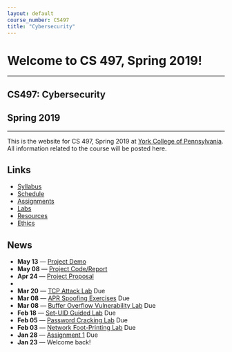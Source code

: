 ```yaml
---
layout: default
course_number: CS497
title: "Cybersecurity"
---
```


# Welcome to CS 497, Spring 2019!

--- --- --- --- --- --- --- --- --- --- --- --- --- --- --- --- --- --- --- --- --- --- --- ---

## CS497: Cybersecurity

## Spring 2019

--- --- --- --- --- --- --- --- --- --- --- --- --- --- --- --- --- --- --- --- --- --- --- ---

This is the website for CS 497, Spring 2019 at [York College of Pennsylvania](http://www.ycp.edu).
All information related to the course will be posted here.

## Links

* [Syllabus](syllabus.html)
* [Schedule](schedule.html)
* [Assignments](assign/index.html)
* [Labs](labs/index.html)
* [Resources](resources/index.html)
* [Ethics](ethics.html)

## News
* **May 13** &mdash; [Project Demo](assign/project.html)
* **May 08** &mdash; [Project Code/Report](assign/project.html)
* **Apr 24** &mdash; [Project Proposal](assign/project.html)
*
* **Mar 20** &mdash; [TCP Attack Lab](labs/lab05.html) Due
* **Mar 08** &mdash; [APR Spoofing Exercises](lectures/lecture05.html) Due
* **Mar 08** &mdash; [Buffer Overflow Vulnerability Lab](labs/lab04.html) Due
* **Feb 18** &mdash; [Set-UID Guided Lab](labs/lab03.html) Due 
* **Feb 05** &mdash; [Password Cracking Lab](labs/lab02.html) Due
* **Feb 03** &mdash; [Network Foot-Printing Lab](labs/lab02b.html) Due
* **Jan 28** &mdash; [Assignment 1](assign/assign01.html) Due
* **Jan 23** &mdash; Welcome back!

